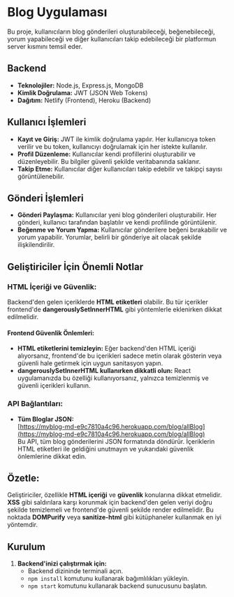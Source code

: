 # Blog Uygulaması

Bu proje, kullanıcıların blog gönderileri oluşturabileceği, beğenebileceği, yorum yapabileceği ve diğer kullanıcıları takip edebileceği bir platformun server kısmını  temsil eder.

## **Backend**
- **Teknolojiler:** Node.js, Express.js, MongoDB
- **Kimlik Doğrulama:** JWT (JSON Web Tokens)
- **Dağıtım:** Netlify (Frontend), Heroku (Backend)

## **Kullanıcı İşlemleri**
- **Kayıt ve Giriş:** JWT ile kimlik doğrulama yapılır. Her kullanıcıya token verilir ve bu token, kullanıcıyı doğrulamak için her istekte kullanılır.
- **Profil Düzenleme:** Kullanıcılar kendi profillerini oluşturabilir ve düzenleyebilir. Bu bilgiler güvenli şekilde veritabanında saklanır.
- **Takip Etme:** Kullanıcılar diğer kullanıcıları takip edebilir ve takipçi sayısı görüntülenebilir.

## **Gönderi İşlemleri**
- **Gönderi Paylaşma:** Kullanıcılar yeni blog gönderileri oluşturabilir. Her gönderi, kullanıcı tarafından başlatılır ve kendi profilinde görüntülenir.
- **Beğenme ve Yorum Yapma:** Kullanıcılar gönderilere beğeni bırakabilir ve yorum yapabilir. Yorumlar, belirli bir gönderiye ait olacak şekilde ilişkilendirilir.

## **Geliştiriciler İçin Önemli Notlar**

### **HTML İçeriği ve Güvenlik:**
Backend'den gelen içeriklerde **HTML etiketleri** olabilir. Bu tür içerikler frontend'de **dangerouslySetInnerHTML** gibi yöntemlerle eklenirken dikkat edilmelidir.

#### **Frontend Güvenlik Önlemleri:**
- **HTML etiketlerini temizleyin:** Eğer backend'den HTML içeriği alıyorsanız, frontend'de bu içerikleri sadece metin olarak gösterin veya güvenli hale getirmek için uygun sanitasyon yapın.
- **dangerouslySetInnerHTML kullanırken dikkatli olun:** React uygulamanızda bu özelliği kullanıyorsanız, yalnızca temizlenmiş ve güvenli içerikleri kullanın.

### **API Bağlantıları:**
- **Tüm Bloglar JSON:**  
  [https://myblog-md-e9c7810a4c96.herokuapp.com/blog/allBlog](https://myblog-md-e9c7810a4c96.herokuapp.com/blog/allBlog)  
  Bu API, tüm blog gönderilerini JSON formatında döndürür. İçeriklerin HTML etiketleri ile geldiğini unutmayın ve yukarıdaki güvenlik önlemlerine dikkat edin.

## **Özetle:**
Geliştiriciler, özellikle **HTML içeriği** ve **güvenlik** konularına dikkat etmelidir. **XSS** gibi saldırılara karşı korunmak için backend'den gelen veriyi doğru şekilde temizlemeli ve frontend'de güvenli şekilde render edilmelidir. Bu noktada **DOMPurify** veya **sanitize-html** gibi kütüphaneler kullanmak en iyi yöntemdir.

## **Kurulum**

1. **Backend'inizi çalıştırmak için:**
   - Backend dizininde terminali açın.
   - `npm install` komutunu kullanarak bağımlılıkları yükleyin.
   - `npm start` komutunu kullanarak backend sunucusunu başlatın.



